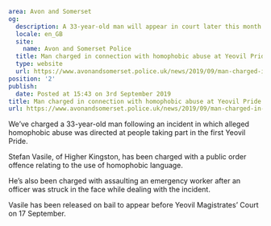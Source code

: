 ```yaml
area: Avon and Somerset
og:
  description: A 33-year-old man will appear in court later this month.
  locale: en_GB
  site:
    name: Avon and Somerset Police
  title: Man charged in connection with homophobic abuse at Yeovil Pride | Avon and Somerset Police
  type: website
  url: https://www.avonandsomerset.police.uk/news/2019/09/man-charged-in-connection-with-homophobic-abuse-at-yeovil-pride/
position: '2'
publish:
  date: Posted at 15:43 on 3rd September 2019
title: Man charged in connection with homophobic abuse at Yeovil Pride | Avon and Somerset Police
url: https://www.avonandsomerset.police.uk/news/2019/09/man-charged-in-connection-with-homophobic-abuse-at-yeovil-pride/
```

We’ve charged a 33-year-old man following an incident in which alleged homophobic abuse was directed at people taking part in the first Yeovil Pride.

Stefan Vasile, of Higher Kingston, has been charged with a public order offence relating to the use of homophobic language.

He’s also been charged with assaulting an emergency worker after an officer was struck in the face while dealing with the incident.

Vasile has been released on bail to appear before Yeovil Magistrates’ Court on 17 September.
